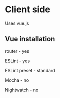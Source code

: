 Client side
===========
Uses vue.js

Vue installation
----------------
router - yes

ESLint - yes

ESLint preset - standard

Mocha - no

Nightwatch - no
